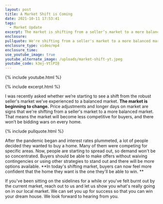 ```yaml
---
layout: post
title: A Market Shift is Coming
date: 2021-10-11 17:53:41
tags:
  - Market Update
excerpt: The market is shifting from a seller’s market to a more balanced market.
enclosure:
pullquote: We're shifting from a seller's market to a more balanced market.
enclosure_type: video/mp4
enclosure_time:
use_youtube_image: true
youtube_alternate_image: /uploads/market-shift-yt.jpeg
youtube_code: k3ej-VtlPI8
---
```

{% include youtube.html %}

{% include excerpt.html %}

I was recently asked whether we’re starting to see a shift from the robust seller's market we've experienced to a balanced market. **The market is beginning to change.** Price adjustments and longer days on market are signs that we're shifting from a seller's market to a more balanced market. That means the market will become less competitive for buyers, and there won’t be bidding wars on every home.

{% include pullquote.html %}

After the pandemic began and interest rates plummeted, a lot of people decided they wanted to buy a home. Many of them were competing for specific areas. Now, people are starting to spread out, so demand won't be so concentrated. Buyers should be able to make offers without waiving contingencies or using other strategies to stand out and there will be more options available. \*\*In today's shifting market, buyers can now feel more confident that the home they want is the one they'll be able to win. \*\*

If you've been sitting on the sidelines for a while or you've felt burnt out by the current market, reach out to us and let us show you what's really going on in our local market. We can set you up for success so that you can win your dream house. We look forward to hearing from you.
